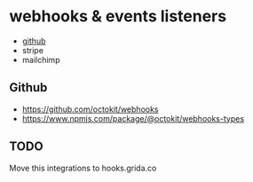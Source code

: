 # webhooks & events listeners

- [github](https://docs.github.com/en/webhooks-and-events/webhooks/webhook-events-and-payloads)
- stripe
- mailchimp

## Github

- https://github.com/octokit/webhooks
- https://www.npmjs.com/package/@octokit/webhooks-types

## TODO

Move this integrations to hooks.grida.co
